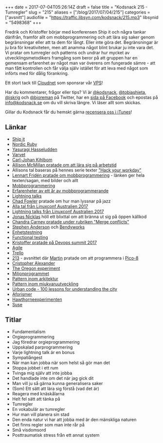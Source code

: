 +++
date = 2017-07-04T05:26:14Z
draft = false
title = "Kodsnack 215 - Tumregler"
slug = "215"
aliases = ["/blog/2017/07/04/215"]
categories = ["avsnitt"]
audiofile = "https://traffic.libsyn.com/kodsnack/215.mp3"
libsynid = "5498368"
+++

Fredrik och Kristoffer börjar med konferensen Ship it och några tankar därifrån, framför allt om mobbprogrammering och att lära sig saker genom begränsningar eller att ta dem för långt. Eller inte göra det. Begränsningar är ju bra för kreativiteten, men att anamma något blint brukar ju inte vara det. Vi pratar om tumregler och patterns och undrar hur mycket av utvecklingsmetodikers framgång som beror på att gruppen har en gemensam erfarenhet av något man var överens om fungerade sämre - att man fått kontrollen och får välja själv istället för att leva med något som införts med för dålig förankring.

Ett stort tack till [Cloudnet](http://www.cloudnet.se) som sponsrar vår [VPS](http://en.wikipedia.org/wiki/Virtual_private_server)!

Har du kommentarer, frågor eller tips? Vi är [@kodsnack](https://www.twitter.com/kodsnack), [@tobiashieta](https://www.twitter.com/tobiashieta), [@iskrig](https://www.twitter.com/iskrig) och [@bjoreman](https://www.twitter.com/bjoreman) på Twitter, har en [sida på Facebook](https://www.facebook.com/kodsnack) och epostas på [info@kodsnack.se](mailto:info@kodsnack.se) om du vill skriva längre. Vi läser allt som skickas.

Gillar du Kodsnack får du hemskt gärna [recensera oss i iTunes](http://itunes.apple.com/se/podcast/kodsnack/id561631498?l=en)!

## Länkar ##
* [Ship it](https://shipitconf.org/)
* [Nordic Ruby](https://shipitconf.org/)
* [Yasuragi Hasseludden](https://yasuragi.se/)
* [Varvet](https://www.varvet.com/)
* [Carl-Johan Kihlbom](https://twitter.com/cjse)
* [Allison McMillan pratade om att lära sig på arbetstid](https://shipitconf.org/speakers.html#allison)
* Allisons tal baseras på hennes serie texter ["Hack your workday"](http://daydreamsinruby.com/hack-your-workday-p1/)
* [Lennart Fridén pratade om mobbprogrammering](http://codecoupled.org/2017/06/23/mob-it/) - länken ger hela texten/sagan, med bilder och allt
* [Mobbprogrammering](https://en.wikipedia.org/wiki/Mob_programming)
* [Erfarenheter av ett år av mobbprogrammerande](https://engineering.klarna.com/a-year-of-mob-programming-e8cc7543ac2)
* [Lightning talks](https://en.wikipedia.org/wiki/Lightning_talk)
* [Chad Fowler](https://twitter.com/chadfowler) pratade om hur man lyssnar på jazz
* [Alla tal från Linuxconf Australien 2017](https://www.youtube.com/user/linuxconfau2017)
* [Lightning talks från Linuxconf Australien 2017](https://www.youtube.com/watch?v=brNmfD1Lb7M&feature=youtu.be&t=1471)
* [Jonas Nicklas](https://twitter.com/jonicklas) höll ett blixttal om att bränna ut sig på öppen källkod
* [Chandra Carney pratade under rubriken "Merge conflicts"](https://shipitconf.org/speakers.html#chandra)
* [Stephen Anderson](https://twitter.com/bendycode) och [Bendyworks](https://bendyworks.com/)
* [Enhetstestning](https://en.wikipedia.org/wiki/Unit_testing)
* [Functional testing](https://en.wikipedia.org/wiki/Functional_testing)
* [Kristoffer pratade på Devops summit 2017](http://techworld.event.idg.se/event/devops-summit/)
* [Agile](https://en.wikipedia.org/wiki/Agile_software_development)
* [Trello](https://en.wikipedia.org/wiki/Trello)
* [213](http://kodsnack.se/213/) - avsnittet där [Martin](https://twitter.com/grapefrukt/) pratade om att programmera i [Pico-8](https://www.lexaloffle.com/pico-8.php)
* [Cristopher Alexander](https://en.wikipedia.org/wiki/Christopher_Alexander)
* [The Oregon experiment](https://en.wikipedia.org/wiki/The_Oregon_Experiment)
* [Miljonprogrammet](https://sv.wikipedia.org/wiki/Miljonprogrammet)
* [Pattern inom arkitektur](https://en.wikipedia.org/wiki/Pattern_%28architecture%29)
* [Pattern inom mjukvaruutveckling](https://en.wikipedia.org/wiki/Architectural_pattern)
* [Urban code - 100 lessons for understanding the city](https://mitpress.mit.edu/books/urban-code)
* [Aforismer](https://en.wikipedia.org/wiki/Aphorism)
* [Hawthorneexperimenten](https://en.wikipedia.org/wiki/Hawthorne_effect)
* [Suse](https://en.wikipedia.org/wiki/SUSE)

## Titlar ##
* Fundamentalism
* Orgieprogrammering
* Jag föredrar orgieprogrammering
* Uppskalad parprogrammering
* Varje lightning talk är en bonus
* Sympatiångest
* När man kan jobba när som helst så gör man det
* Stoppa jobbet i ett rum
* Tvinga mig själv att inte jobba
* Det handlade inte om det när jag gick dit
* Man vill ju så gärna kunna generalisera saker
* (Som) Ett sätt att lära sig förstå (vad det är)
* Reagera med knäskålarna
* Helt fel sätt att tänka på
* Tumregler
* En vokabulär av tumregler
* Hur man vill planera sin stad
* Den enda natur vi har att jobba med är den mänskliga naturen
* Det finns regler som man inte rår på
* Små visdomsord
* Posttraumatisk stress från ett annat system